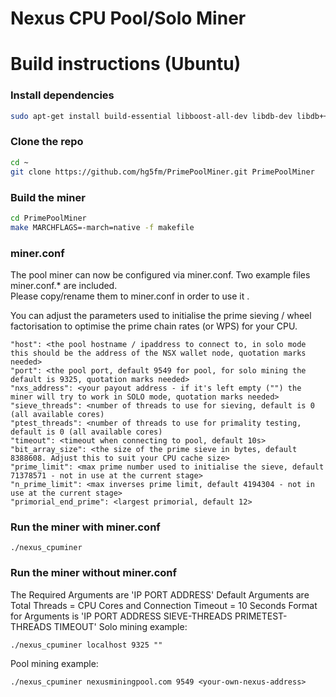 # Nexus CPU Pool/Solo Miner

# Build instructions (Ubuntu)
### Install dependencies

```sh
sudo apt-get install build-essential libboost-all-dev libdb-dev libdb++-dev libssl-dev libminiupnpc-dev libgmp-dev
```

### Clone the repo

```sh
cd ~
git clone https://github.com/hg5fm/PrimePoolMiner.git PrimePoolMiner
```

### Build the miner

```sh
cd PrimePoolMiner
make MARCHFLAGS=-march=native -f makefile
```

### miner.conf
The pool miner can now be configured via miner.conf.  Two example files miner.conf.* are included.  
Please copy/rename them to miner.conf in order to use it .
 
You can adjust the parameters used to initialise the prime sieving / wheel factorisation to optimise the prime chain rates (or WPS) for your CPU. 

	"host": <the pool hostname / ipaddress to connect to, in solo mode this should be the address of the NSX wallet node, quotation marks needed> 
	"port": <the pool port, default 9549 for pool, for solo mining the default is 9325, quotation marks needed>
	"nxs_address": <your payout address - if it's left empty ("") the miner will try to work in SOLO mode, quotation marks needed>
	"sieve_threads": <number of threads to use for sieving, default is 0 (all available cores)
	"ptest_threads": <number of threads to use for primality testing, default is 0 (all available cores)
	"timeout": <timeout when connecting to pool, default 10s>
	"bit_array_size": <the size of the prime sieve in bytes, default 8388608. Adjust this to suit your CPU cache size> 
	"prime_limit": <max prime number used to initialise the sieve, default 71378571 - not in use at the current stage>
	"n_prime_limit": <max inverses prime limit, default 4194304 - not in use at the current stage>
	"primorial_end_prime": <largest primorial, default 12>

### Run the miner with miner.conf
```
./nexus_cpuminer
```

### Run the miner without miner.conf
The Required Arguments are 'IP PORT ADDRESS'
Default Arguments are Total Threads = CPU Cores and Connection Timeout = 10 Seconds
Format for Arguments is 'IP PORT ADDRESS SIEVE-THREADS PRIMETEST-THREADS TIMEOUT'
Solo mining example:
```
./nexus_cpuminer localhost 9325 ""
```
Pool mining example:
```
./nexus_cpuminer nexusminingpool.com 9549 <your-own-nexus-address>
```
